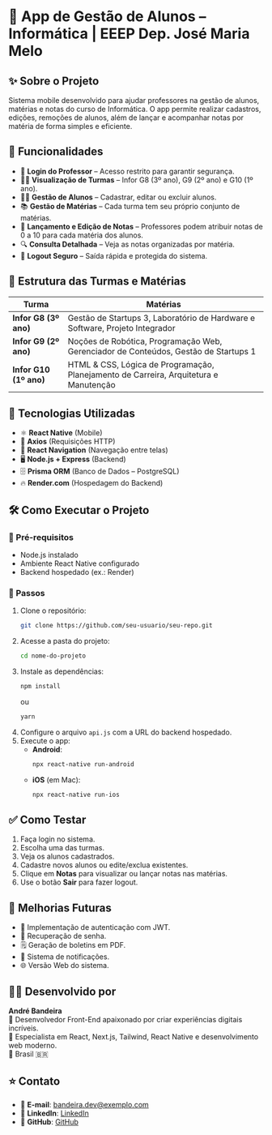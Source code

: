 # 📱 App de Gestão de Alunos – Informática | EEEP Dep. José Maria Melo

## ✨ Sobre o Projeto
Sistema mobile desenvolvido para ajudar professores na gestão de alunos, matérias e notas do curso de Informática. O app permite realizar cadastros, edições, remoções de alunos, além de lançar e acompanhar notas por matéria de forma simples e eficiente.

## 🚀 Funcionalidades
- 🔐 **Login do Professor** – Acesso restrito para garantir segurança.
- 👨‍🏫 **Visualização de Turmas** – Infor G8 (3º ano), G9 (2º ano) e G10 (1º ano).
- 🧑‍🎓 **Gestão de Alunos** – Cadastrar, editar ou excluir alunos.
- 📚 **Gestão de Matérias** – Cada turma tem seu próprio conjunto de matérias.
- 📝 **Lançamento e Edição de Notas** – Professores podem atribuir notas de 0 a 10 para cada matéria dos alunos.
- 🔍 **Consulta Detalhada** – Veja as notas organizadas por matéria.
- 🚪 **Logout Seguro** – Saída rápida e protegida do sistema.

## 🏫 Estrutura das Turmas e Matérias
| Turma | Matérias |
|-------|----------|
| **Infor G8 (3º ano)** | Gestão de Startups 3, Laboratório de Hardware e Software, Projeto Integrador |
| **Infor G9 (2º ano)** | Noções de Robótica, Programação Web, Gerenciador de Conteúdos, Gestão de Startups 1 |
| **Infor G10 (1º ano)** | HTML & CSS, Lógica de Programação, Planejamento de Carreira, Arquitetura e Manutenção |

## 🧠 Tecnologias Utilizadas
- ⚛️ **React Native** (Mobile)
- 🔗 **Axios** (Requisições HTTP)
- 🔄 **React Navigation** (Navegação entre telas)
- 🖥️ **Node.js + Express** (Backend)
- 🗄️ **Prisma ORM** (Banco de Dados – PostgreSQL)
- 🔥 **Render.com** (Hospedagem do Backend)

## 🛠️ Como Executar o Projeto
### 🚩 Pré-requisitos
- Node.js instalado
- Ambiente React Native configurado
- Backend hospedado (ex.: Render)

### 🚀 Passos
1. Clone o repositório:
   ```bash
   git clone https://github.com/seu-usuario/seu-repo.git
   ```
2. Acesse a pasta do projeto:
   ```bash
   cd nome-do-projeto
   ```
3. Instale as dependências:
   ```bash
   npm install
   ```
   ou
   ```bash
   yarn
   ```
4. Configure o arquivo `api.js` com a URL do backend hospedado.
5. Execute o app:
   - **Android**:
     ```bash
     npx react-native run-android
     ```
   - **iOS** (em Mac):
     ```bash
     npx react-native run-ios
     ```

## ✅ Como Testar
1. Faça login no sistema.
2. Escolha uma das turmas.
3. Veja os alunos cadastrados.
4. Cadastre novos alunos ou edite/exclua existentes.
5. Clique em **Notas** para visualizar ou lançar notas nas matérias.
6. Use o botão **Sair** para fazer logout.

## 🚀 Melhorias Futuras
- 🔑 Implementação de autenticação com JWT.
- 📨 Recuperação de senha.
- 🗒️ Geração de boletins em PDF.
- 🔔 Sistema de notificações.
- 🌐 Versão Web do sistema.

## 🧑‍💻 Desenvolvido por
**André Bandeira**  
💼 Desenvolvedor Front-End apaixonado por criar experiências digitais incríveis.  
🚀 Especialista em React, Next.js, Tailwind, React Native e desenvolvimento web moderno.  
📍 Brasil 🇧🇷

## ⭐ Contato
- 📧 **E-mail**: bandeira.dev@exemplo.com
- 🔗 **LinkedIn**: [LinkedIn](#)
- 🐙 **GitHub**: [GitHub](#)
